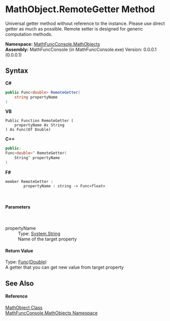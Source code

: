 # MathObject.RemoteGetter Method 
 

Universal getter method without reference to the instance. Please use direct getter as much as possible. Remote setter is designed for generic computation methods.

**Namespace:**&nbsp;<a href="8745ab18-90ba-9b9b-5ed1-279bdfc5b1d4">MathFuncConsole.MathObjects</a><br />**Assembly:**&nbsp;MathFuncConsole (in MathFuncConsole.exe) Version: 0.0.0.1 (0.0.0.1)

## Syntax

**C#**<br />
``` C#
public Func<double> RemoteGetter(
	string propertyName
)
```

**VB**<br />
``` VB
Public Function RemoteGetter ( 
	propertyName As String
) As Func(Of Double)
```

**C++**<br />
``` C++
public:
Func<double>^ RemoteGetter(
	String^ propertyName
)
```

**F#**<br />
``` F#
member RemoteGetter : 
        propertyName : string -> Func<float> 

```

<br />

#### Parameters
&nbsp;<dl><dt>propertyName</dt><dd>Type: <a href="http://msdn2.microsoft.com/en-us/library/s1wwdcbf" target="_blank">System.String</a><br />Name of the target property</dd></dl>

#### Return Value
Type: <a href="http://msdn2.microsoft.com/en-us/library/bb534960" target="_blank">Func</a>(<a href="http://msdn2.microsoft.com/en-us/library/643eft0t" target="_blank">Double</a>)<br />A getter that you can get new value from target property

## See Also


#### Reference
<a href="bce605e3-e729-258a-0e66-9bfb6e48c607">MathObject Class</a><br /><a href="8745ab18-90ba-9b9b-5ed1-279bdfc5b1d4">MathFuncConsole.MathObjects Namespace</a><br />